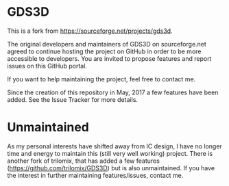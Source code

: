 # GDS3D
This is a fork from https://sourceforge.net/projects/gds3d.

The original developers and maintainers of GDS3D on sourceforge.net agreed to continue hosting the project on GitHub in order to be more accessible to developers. You are invited to propose features and report issues on this GitHub portal. 

If you want to help maintaining the project, feel free to contact me.

Since the creation of this repository in May, 2017 a few features have been added. See the Issue Tracker for more details.

# Unmaintained
As my personal interests have shifted away from IC design, I have no longer time and energy to maintain this (still very well working) project. There is another fork of trilomix, that has added a few features (https://github.com/trilomix/GDS3D) but is also unmaintained. If you have the interest in further maintaining features/issues, contact me.
